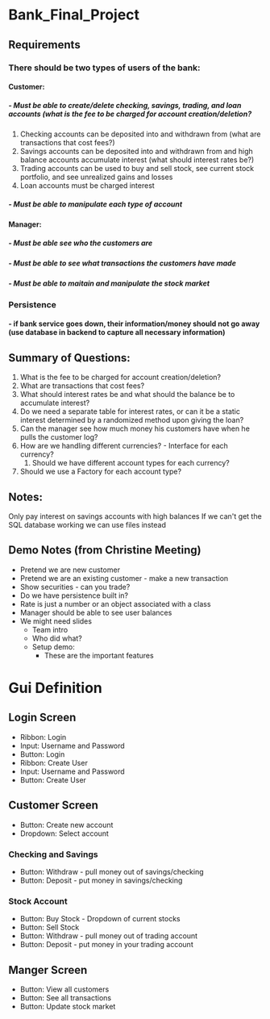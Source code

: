 # Bank_Final_Project

## Requirements
### There should be two types of users of the bank:
#### Customer:
##### - Must be able to create/delete checking, savings, trading, and loan accounts (what is the fee to be charged for account creation/deletion?   
1. Checking accounts can be deposited into and withdrawn from (what are transactions that cost fees?)
2. Savings accounts can be deposited into and withdrawn from and high balance accounts accumulate interest (what should interest rates be?)
3. Trading accounts can be used to buy and sell stock, see current stock portfolio, and see unrealized gains and losses
4. Loan accounts must be charged interest 
##### - Must be able to manipulate each type of account
#### Manager:
##### - Must be able see who the customers are
##### - Must be able to see what transactions the customers have made
##### - Must be able to maitain and manipulate the stock market

### Persistence 
#### - if bank service goes down, their information/money should not go away (use database in backend to capture all necessary information)

## Summary of Questions:
1. What is the fee to be charged for account creation/deletion?
2. What are transactions that cost fees?
3. What should interest rates be and what should the balance be to accumulate interest?
4. Do we need a separate table for interest rates, or can it be a static interest determined by a randomized method upon giving the loan?
5. Can the manager see how much money his customers have when he pulls the customer log?
6. How are we handling different currencies? - Interface for each currency?
   1. Should we have different account types for each currency? 
7. Should we use a Factory for each account type? 
## Notes:
Only pay interest on savings accounts with high balances
If we can't get the SQL database working we can use files instead

## Demo Notes (from Christine Meeting)

- Pretend we are new customer
- Pretend we are an existing customer - make a new transaction
- Show securities - can you trade?
- Do we have persistence built in?
- Rate is just a number or an object associated with a class
- Manager should be able to see user balances
- We might need slides
   - Team intro
   - Who did what?
   - Setup demo:
      - These are the important features

# Gui Definition 
## Login Screen
- Ribbon: Login 
- Input: Username and Password
- Button: Login 
- Ribbon: Create User
- Input: Username and Password
- Button: Create User 
## Customer Screen
- Button: Create new account 
- Dropdown: Select account
### Checking and Savings
- Button: Withdraw - pull money out of savings/checking 
- Button: Deposit - put money in savings/checking 
### Stock Account 
- Button: Buy Stock - Dropdown of current stocks
- Button: Sell Stock 
- Button: Withdraw - pull money out of trading account 
- Button: Deposit - put money in your trading account 
## Manger Screen
- Button: View all customers 
- Button: See all transactions 
- Button: Update stock market
